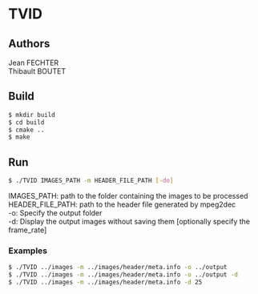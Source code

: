 # TVID

## Authors

Jean FECHTER \
Thibault BOUTET

## Build

```bash
$ mkdir build
$ cd build
$ cmake ..
$ make
```

## Run

```bash
$ ./TVID IMAGES_PATH -m HEADER_FILE_PATH [-do]
```
IMAGES_PATH: path to the folder containing the images to be processed \
HEADER_FILE_PATH: path to the header file generated by mpeg2dec \
-o: Specify the output folder \
-d: Display the output images without saving them [optionally specify the frame_rate]

### Examples

```bash
$ ./TVID ../images -m ../images/header/meta.info -o ../output
$ ./TVID ../images -m ../images/header/meta.info -o ../output -d
$ ./TVID ../images -m ../images/header/meta.info -d 25
```
